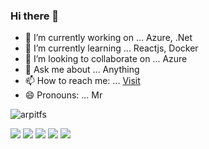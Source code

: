 ### Hi there 👋

- 🔭 I’m currently working on ... Azure, .Net
- 🌱 I’m currently learning ... Reactjs, Docker
- 👯 I’m looking to collaborate on ... Azure
- 💬 Ask me about ... Anything
- 📫 How to reach me: ... [Visit](www.arpitfs.cf)
- 😄 Pronouns: ... Mr

<p><img align="center" src="https://github-readme-stats.vercel.app/api/top-langs?username=arpitfs&show_icons=true&locale=en&layout=compact" alt="arpitfs" />
  
![](https://vistr.dev/badge?repo=arpitfs)
[![](https://img.shields.io/badge/-@arpitfs-%23181717?style=flat-square&logo=github)](https://github.com/arpitfs)
[![](https://img.shields.io/badge/-Arpit%20Malik-blue?style=flat-square&logo=Linkedin&logoColor=white&link=https://www.linkedin.com/in/arpit-malik-3816a8135/)](https://www.linkedin.com/in/arpit-malik-3816a8135/)
[![](https://img.shields.io/website?color=0ab9e6&style=flat-square&up_message=arpitfs.cf&url=https%3A%2F%2Farpitfs.cf)](https://arpitfs.cf)
[![](https://img.shields.io/badge/@arpitfs-black?style=flat-square&logo=medium)](https://medium.com/@arpitfs)

<!--[![Github stats](https://github-readme-stats.vercel.app/api?username=arpitfs)](https://github.com/anuraghazra/github-readme-stats) -->
